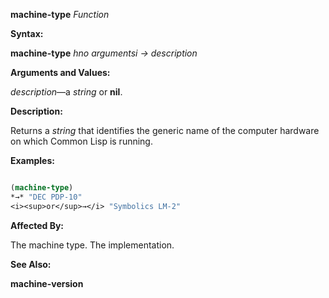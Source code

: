 **machine-type** *Function* 



**Syntax:** 



**machine-type** *hno argumentsi → description* 



**Arguments and Values:** 



*description*—a *string* or **nil**. 



**Description:** 



Returns a *string* that identifies the generic name of the computer hardware on which Common Lisp is running. 



**Examples:**
```lisp

(machine-type) 
*→* "DEC PDP-10" 
<i><sup>or</sup>→</i> "Symbolics LM-2" 

```
**Affected By:** 



The machine type. The implementation. 



**See Also:** 



**machine-version** 




